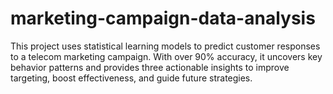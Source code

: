 # marketing-campaign-data-analysis
This project uses statistical learning models to predict customer responses to a telecom marketing campaign. With over 90% accuracy, it uncovers key behavior patterns and provides three actionable insights to improve targeting, boost effectiveness, and guide future strategies.
